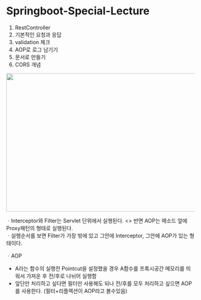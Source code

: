 # Springboot-Special-Lecture

1. RestController
2. 기본적인 요청과 응답
3. validation 체크
4. AOP로 로그 남기기
5. 문서로 만들기
6. CORS 개념


<img src="https://img1.daumcdn.net/thumb/R1280x0/?scode=mtistory2&fname=http%3A%2F%2Fcfile22.uf.tistory.com%2Fimage%2F9983FB455BB4E5D30C7E10"  width="700" height="370"><br/>

ㆍInterceptor와 Filter는 Servlet 단위에서 실행된다. <> 반면 AOP는 메소드 앞에 Proxy패턴의 형태로 실행된다.<br/>
ㆍ실행순서를 보면 Filter가 가장 밖에 있고 그안에 Interceptor, 그안에 AOP가 있는 형태이다.

ㆍAOP
 - A라는 함수의 실행전 Pointcut을 설정했을 경우 A함수를 프록시공간 메모리를 띄워서 가져온 후 전/후로 나뉘어 실행함
 - 앞단만 처리하고 싶다면 필터만 사용해도 되나 전/후를 모두 처리하고 싶으면 AOP를 사용한다. (필터+리플렉션이 AOP라고 볼수있음)
 
